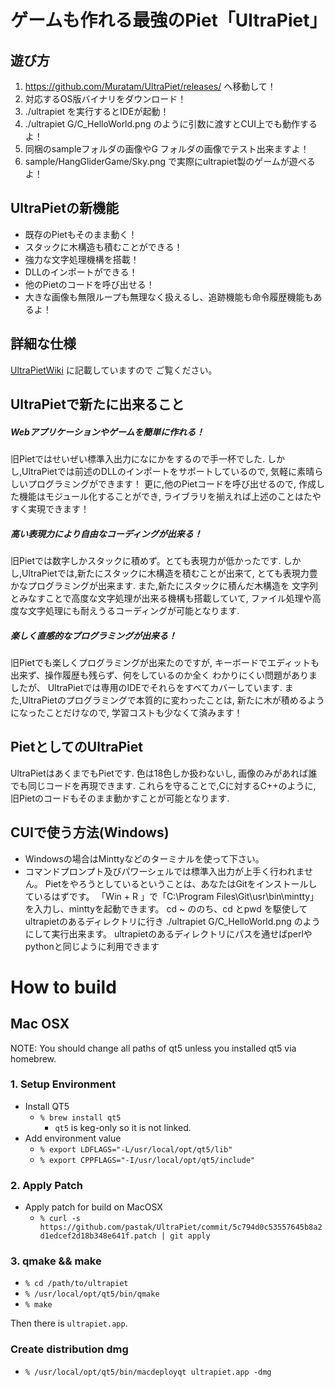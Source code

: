 # ゲームも作れる最強のPiet「UltraPiet」

## 遊び方
1. https://github.com/Muratam/UltraPiet/releases/ へ移動して！
1. 対応するOS版バイナリをダウンロード！
1. ./ultrapiet を実行するとIDEが起動！
1. ./ultrapiet G/C_HelloWorld.png のように引数に渡すとCUI上でも動作するよ！
1. 同梱のsampleフォルダの画像やG フォルダの画像でテスト出来ますよ！
1. sample/HangGliderGame/Sky.png で実際にultrapiet製のゲームが遊べるよ！

## UltraPietの新機能
- 既存のPietもそのまま動く！
- スタックに木構造も積むことができる！
- 強力な文字処理機構を搭載！
- DLLのインポートができる！
- 他のPietのコードを呼び出せる！
- 大きな画像も無限ループも無理なく扱えるし、追跡機能も命令履歴機能もあるよ！

## 詳細な仕様
[UltraPietWiki](https://github.com/Muratam/UltraPiet/wiki) に記載していますので
ご覧ください。

## UltraPietで新たに出来ること

##### Webアプリケーションやゲームを簡単に作れる！
旧Pietではせいぜい標準入出力になにかをするので手一杯でした.
しかし,UltraPietでは前述のDLLのインポートをサポートしているので,
気軽に素晴らしいプログラミングができます！
更に,他のPietコードを呼び出せるので,
作成した機能はモジュール化することができ,
ライブラリを揃えれば上述のことはたやすく実現できます！

##### 高い表現力により自由なコーディングが出来る！
旧Pietでは数字しかスタックに積めず。とても表現力が低かったです.
しかし,UltraPietでは,新たにスタックに木構造を積むことが出来て,
とても表現力豊かなプログラミングが出来ます.
また,新たにスタックに積んだ木構造を
文字列とみなすことで高度な文字処理が出来る機構も搭載していて,
ファイル処理や高度な文字処理にも耐えうるコーディングが可能となります.

##### 楽しく直感的なプログラミングが出来る！
旧Pietでも楽しくプログラミングが出来たのですが,
キーボードでエディットも出来ず、操作履歴も残らず、何をしているのか全く
わかりにくい問題がありましたが、
UltraPietでは専用のIDEでそれらをすべてカバーしています.
また,UltraPietのプログラミングで本質的に変わったことは,
新たに木が積めるようになったことだけなので,
学習コストも少なくて済みます！

## PietとしてのUltraPiet
UltraPietはあくまでもPietです.
色は18色しか扱わないし,
画像のみがあれば誰でも同じコードを再現できます.
これらを守ることで,Cに対するC++のように,
旧Pietのコードもそのまま動かすことが可能となります.

## CUIで使う方法(Windows)
- Windowsの場合はMinttyなどのターミナルを使って下さい。
- コマンドプロンプト及びパワーシェルでは標準入出力が上手く行われません。
  Pietをやろうとしているということは、あなたはGitをインストールしているはずです。
  「Win + R 」で「C:\Program Files\Git\usr\bin\mintty」を入力し、minttyを起動できます。
  cd ~ ののち、cd とpwd を駆使してultrapietのあるディレクトリに行き
  ./ultrapiet G/C_HelloWorld.png のようにして実行出来ます。
  ultrapietのあるディレクトリにパスを通せばperlやpythonと同じように利用できます

# How to build

## Mac OSX

NOTE: You should change all paths of qt5 unless you installed qt5 via homebrew.

### 1. Setup Environment

- Install QT5
  - `% brew install qt5`
    - `qt5` is keg-only so it is not linked.
- Add environment value
  - `% export LDFLAGS="-L/usr/local/opt/qt5/lib"`
  - `% export CPPFLAGS="-I/usr/local/opt/qt5/include"`

### 2. Apply Patch

- Apply patch for build on MacOSX
  - `% curl -s https://github.com/pastak/UltraPiet/commit/5c794d0c53557645b8a2d1edcef2d18b348e641f.patch | git apply`

### 3. qmake && make

- `% cd /path/to/ultrapiet`
- `% /usr/local/opt/qt5/bin/qmake`
- `% make`

Then there is `ultrapiet.app`.

### Create distribution dmg

- `% /usr/local/opt/qt5/bin/macdeployqt ultrapiet.app -dmg`
